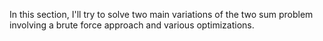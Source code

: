 In this section, I'll try to solve two main variations of the two sum problem involving a brute force approach and various optimizations.